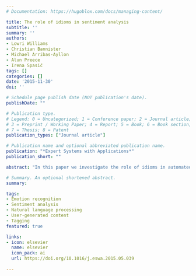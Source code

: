 ```yaml
---
# Documentation: https://hugoblox.com/docs/managing-content/

title: The role of idioms in sentiment analysis
subtitle: ''
summary: ''
authors:
- Lowri Williams
- Christian Bannister 
- Michael Arribas-Ayllon 
- Alun Preece 
- Irena Spasić
tags: []
categories: []
date: '2015-11-30'
doi: ''

# Schedule page publish date (NOT publication's date).
publishDate: ""

# Publication type.
# Legend: 0 = Uncategorized; 1 = Conference paper; 2 = Journal article;
# 3 = Preprint / Working Paper; 4 = Report; 5 = Book; 6 = Book section;
# 7 = Thesis; 8 = Patent
publication_types: ["Journal article"]

# Publication name and optional abbreviated publication name.
publication: "*Expert Systems with Applications*"
publication_short: ""

abstract: "In this paper we investigate the role of idioms in automated approaches to sentiment analysis. To estimate the degree to which the inclusion of idioms as features may potentially improve the results of traditional sentiment analysis, we compared our results to two such methods. First, to support idioms as features we collected a set of 580 idioms that are relevant to sentiment analysis, i.e. the ones that can be mapped to an emotion. These mappings were then obtained using a web-based crowdsourcing approach. The quality of the crowdsourced information is demonstrated with high agreement among five independent annotators calculated using Krippendorff’s alpha coefficient (α = 0.662). Second, to evaluate the results of sentiment analysis, we assembled a corpus of sentences in which idioms are used in context. Each sentence was annotated with an emotion, which formed the basis for the gold standard used for the comparison against two baseline methods. The performance was evaluated in terms of three measures – precision, recall and F-measure. Overall, our approach achieved 64% and 61% for these three measures in two experiments improving the baseline results by 20 and 15 percent points respectively. F-measure was significantly improved over all three sentiment polarity classes: Positive, Negative and Other. Most notable improvement was recorded in classification of positive sentiments, where recall was improved by 45 percent points in both experiments without compromising the precision. The statistical significance of these improvements was confirmed by McNemar’s test."

# Summary. An optional shortened abstract.
summary: 

tags:
- Emotion recognition
- Sentiment analysis
- Natural language processing
- User-generated content
- Tagging
featured: true

links:
- icon: elsevier
  name: elsevier
  icon_pack: ai
  url: https://doi.org/10.1016/j.eswa.2015.05.039
  
---
```

